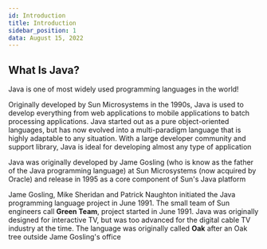 ```yaml
---
id: Introduction
title: Introduction
sidebar_position: 1
data: August 15, 2022
---
```


## What Is Java?

Java is one of most widely used programming languages in the world!

Originally developed by Sun Microsystems in the 1990s, Java is used to develop everything from web applications to mobile applications to batch processing applications. Java started out as a pure object-oriented languages, but has now evolved into a multi-paradigm language that is highly adaptable to any situation. With a large developer community and support library, Java is ideal for developing almost any type of application

Java was originally developed by Jame Gosling (who is know as the father of the Java programming language) at Sun Microsystems (now acquired by Oracle) and release in 1995 as a core component of Sun's Java platform

Jame Gosling, Mike Sheridan and Patrick Naughton initiated the Java programming language project in June 1991. The small team of Sun engineers call **Green Team**, project started in June 1991. Java was originally designed for interactive TV, but was too advanced for the digital cable TV industry at the time. The language was originally called **Oak** after an Oak tree outside Jame Gosling's office
